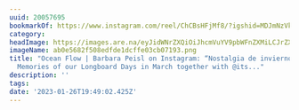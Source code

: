 ```yaml
---
uuid: 20057695
bookmarkOf: https://www.instagram.com/reel/ChCBsHFjMf8/?igshid=MDJmNzVkMjY=
category:
headImage: https://images.are.na/eyJidWNrZXQiOiJhcmVuYV9pbWFnZXMiLCJrZXkiOiIyMDA1NzY5NS9vcmlnaW5hbF9hYjBlNTY4MmY1MDhlZGZkZTFkY2ZmZTAzY2IwNzE5My5wbmciLCJlZGl0cyI6eyJyZXNpemUiOnsid2lkdGgiOjEyMDAsImhlaWdodCI6MTIwMCwiZml0IjoiaW5zaWRlIiwid2l0aG91dEVubGFyZ2VtZW50Ijp0cnVlfSwid2VicCI6eyJxdWFsaXR5Ijo5MH0sImpwZWciOnsicXVhbGl0eSI6OTB9LCJyb3RhdGUiOm51bGx9fQ==?bc=0
imageName: ab0e5682f508edfde1dcffe03cb07193.png
title: "Ocean Flow | Barbara Peisl on Instagram: “Nostalgia de invierno \U0001F90D
  Memories of our Longboard Days in March together with @its..."
description: ''
tags:
date: '2023-01-26T19:49:02.425Z'
---
```

